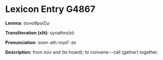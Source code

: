 # Lexicon Entry G4867

**Lemma**: συναθροίζω

**Transliteration (xlit)**: synathroízō

**Pronunciation**: soon-ath-royd'-zo

**Description**:
from σύν and  (to hoard); to convene:--call (gather) together.
